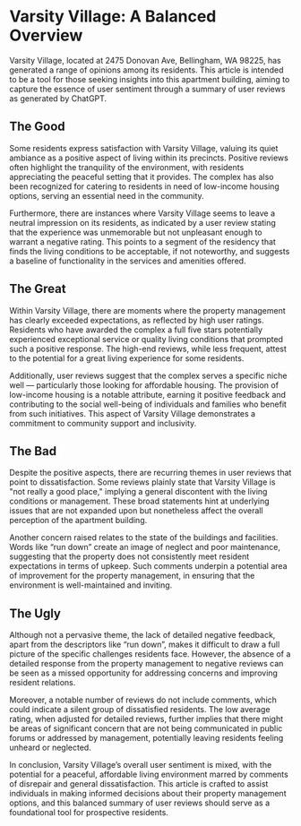 # Varsity Village: A Balanced Overview

Varsity Village, located at 2475 Donovan Ave, Bellingham, WA 98225, has generated a range of opinions among its residents. This article is intended to be a tool for those seeking insights into this apartment building, aiming to capture the essence of user sentiment through a summary of user reviews as generated by ChatGPT.

## The Good

Some residents express satisfaction with Varsity Village, valuing its quiet ambiance as a positive aspect of living within its precincts. Positive reviews often highlight the tranquility of the environment, with residents appreciating the peaceful setting that it provides. The complex has also been recognized for catering to residents in need of low-income housing options, serving an essential need in the community.

Furthermore, there are instances where Varsity Village seems to leave a neutral impression on its residents, as indicated by a user review stating that the experience was unmemorable but not unpleasant enough to warrant a negative rating. This points to a segment of the residency that finds the living conditions to be acceptable, if not noteworthy, and suggests a baseline of functionality in the services and amenities offered.

## The Great

Within Varsity Village, there are moments where the property management has clearly exceeded expectations, as reflected by high user ratings. Residents who have awarded the complex a full five stars potentially experienced exceptional service or quality living conditions that prompted such a positive response. The high-end reviews, while less frequent, attest to the potential for a great living experience for some residents.

Additionally, user reviews suggest that the complex serves a specific niche well — particularly those looking for affordable housing. The provision of low-income housing is a notable attribute, earning it positive feedback and contributing to the social well-being of individuals and families who benefit from such initiatives. This aspect of Varsity Village demonstrates a commitment to community support and inclusivity.

## The Bad

Despite the positive aspects, there are recurring themes in user reviews that point to dissatisfaction. Some reviews plainly state that Varsity Village is "not really a good place," implying a general discontent with the living conditions or management. These broad statements hint at underlying issues that are not expanded upon but nonetheless affect the overall perception of the apartment building.

Another concern raised relates to the state of the buildings and facilities. Words like “run down” create an image of neglect and poor maintenance, suggesting that the property does not consistently meet resident expectations in terms of upkeep. Such comments underpin a potential area of improvement for the property management, in ensuring that the environment is well-maintained and inviting.

## The Ugly

Although not a pervasive theme, the lack of detailed negative feedback, apart from the descriptors like “run down”, makes it difficult to draw a full picture of the specific challenges residents face. However, the absence of a detailed response from the property management to negative reviews can be seen as a missed opportunity for addressing concerns and improving resident relations.

Moreover, a notable number of reviews do not include comments, which could indicate a silent group of dissatisfied residents. The low average rating, when adjusted for detailed reviews, further implies that there might be areas of significant concern that are not being communicated in public forums or addressed by management, potentially leaving residents feeling unheard or neglected.

In conclusion, Varsity Village’s overall user sentiment is mixed, with the potential for a peaceful, affordable living environment marred by comments of disrepair and general dissatisfaction. This article is crafted to assist individuals in making informed decisions about their property management options, and this balanced summary of user reviews should serve as a foundational tool for prospective residents.